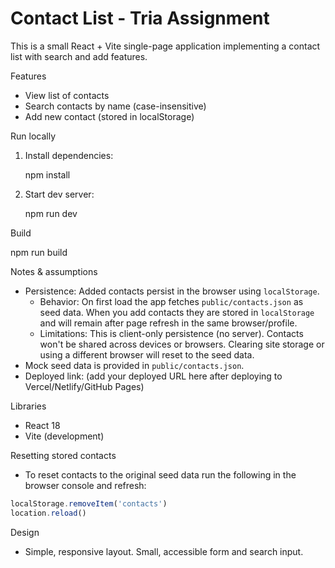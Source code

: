 # Contact List - Tria Assignment

This is a small React + Vite single-page application implementing a contact list with search and add features.

Features
- View list of contacts
- Search contacts by name (case-insensitive)
- Add new contact (stored in localStorage)

Run locally
1. Install dependencies:

   npm install

2. Start dev server:

   npm run dev

Build

   npm run build

Notes & assumptions
- Persistence: Added contacts persist in the browser using `localStorage`.
   - Behavior: On first load the app fetches `public/contacts.json` as seed data. When you add contacts they are stored in `localStorage` and will remain after page refresh in the same browser/profile.
   - Limitations: This is client-only persistence (no server). Contacts won't be shared across devices or browsers. Clearing site storage or using a different browser will reset to the seed data.
- Mock seed data is provided in `public/contacts.json`.
- Deployed link: (add your deployed URL here after deploying to Vercel/Netlify/GitHub Pages)

Libraries
- React 18
- Vite (development)

Resetting stored contacts
- To reset contacts to the original seed data run the following in the browser console and refresh:

```js
localStorage.removeItem('contacts')
location.reload()
```

Design
- Simple, responsive layout. Small, accessible form and search input.

